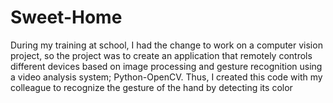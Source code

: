 # Sweet-Home
During my training at school, I had the change to work on a computer vision project, so the project was to create an application that remotely controls different devices based on image processing and gesture recognition using a video analysis system; Python-OpenCV. 
Thus, I created this code with my colleague to recognize the gesture of the hand by detecting its color
